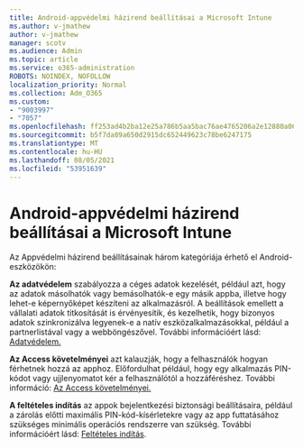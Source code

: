 ```yaml
---
title: Android-appvédelmi házirend beállításai a Microsoft Intune
ms.author: v-jmathew
author: v-jmathew
manager: scotv
ms.audience: Admin
ms.topic: article
ms.service: o365-administration
ROBOTS: NOINDEX, NOFOLLOW
localization_priority: Normal
ms.collection: Adm_O365
ms.custom:
- "9003997"
- "7057"
ms.openlocfilehash: ff253ad4b2ba12e25a786b5aa5bac76ae4765206a2e12880a0673ce5fcbf30c2
ms.sourcegitcommit: b5f7da89a650d2915dc652449623c78be6247175
ms.translationtype: MT
ms.contentlocale: hu-HU
ms.lasthandoff: 08/05/2021
ms.locfileid: "53951639"
---
```

# <a name="android-app-protection-policy-settings-in-microsoft-intune"></a>Android-appvédelmi házirend beállításai a Microsoft Intune

Az Appvédelmi házirend beállításainak három kategóriája érhető el Android-eszközökön:

**Az adatvédelem** szabályozza a céges adatok kezelését, például azt, hogy az adatok másolhatók vagy bemásolhatók-e egy másik appba, illetve hogy lehet-e képernyőképet készíteni az alkalmazásról. A beállítások emellett a vállalati adatok titkosítását is érvényesítik, és kezelhetik, hogy bizonyos adatok szinkronizálva legyenek-e a natív eszközalkalmazásokkal, például a partnerlistával vagy a webböngészővel. További információért lásd: [Adatvédelem.](https://go.microsoft.com/fwlink/?linkid=2135259)

**Az Access követelményei** azt kalauzják, hogy a felhasználók hogyan férhetnek hozzá az apphoz. Előfordulhat például, hogy egy alkalmazás PIN-kódot vagy ujjlenyomatot kér a felhasználótól a hozzáféréshez. További információ: [Az Access követelményei.](https://go.microsoft.com/fwlink/?linkid=2135260)

**A feltételes indítás** az appok bejelentkezési biztonsági beállításaira, például a zárolás előtti maximális PIN-kód-kísérletekre vagy az app futtatásához szükséges minimális operációs rendszerre van szükség. További információért lásd: [Feltételes indítás](https://go.microsoft.com/fwlink/?linkid=2135507).
